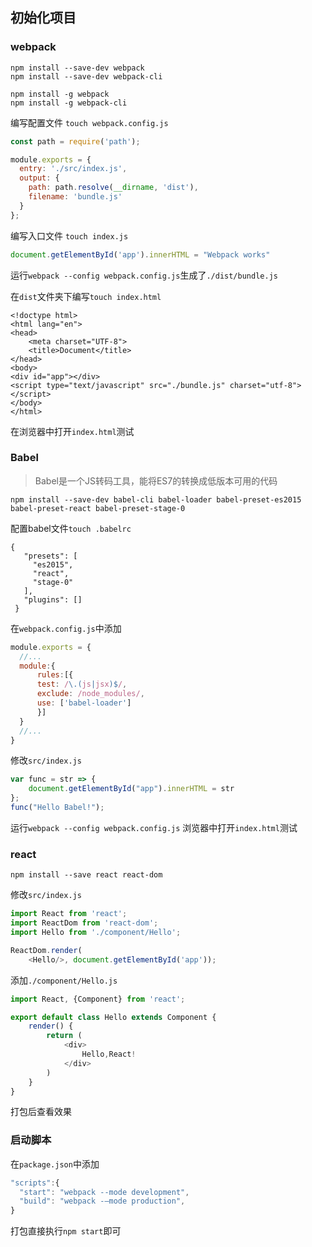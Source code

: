 ## 初始化项目

### webpack
```shell
npm install --save-dev webpack
npm install --save-dev webpack-cli

npm install -g webpack
npm install -g webpack-cli
```

编写配置文件 `touch webpack.config.js`
```js
const path = require('path');

module.exports = {
  entry: './src/index.js',
  output: {
    path: path.resolve(__dirname, 'dist'),
    filename: 'bundle.js'
  }
};
```
编写入口文件 `touch index.js`
```js
document.getElementById('app').innerHTML = "Webpack works"
```
运行`webpack --config webpack.config.js`生成了`./dist/bundle.js`

在`dist`文件夹下编写`touch index.html`
```
<!doctype html>
<html lang="en">
<head>
    <meta charset="UTF-8">
    <title>Document</title>
</head>
<body>
<div id="app"></div>
<script type="text/javascript" src="./bundle.js" charset="utf-8"></script>
</body>
</html>
```
在浏览器中打开`index.html`测试

### Babel
> Babel是一个JS转码工具，能将ES7的转换成低版本可用的代码

```
npm install --save-dev babel-cli babel-loader babel-preset-es2015 babel-preset-react babel-preset-stage-0
```

配置babel文件`touch .babelrc`
```
{
   "presets": [
     "es2015",
     "react",
     "stage-0"
   ],
   "plugins": []
 }
```
在`webpack.config.js`中添加
```js
module.exports = {
  //...
  module:{
      rules:[{
      test: /\.(js|jsx)$/,
      exclude: /node_modules/,
      use: ['babel-loader']
      }]
  }
  //...
}
```
修改`src/index.js`
```js
var func = str => {
    document.getElementById("app").innerHTML = str
};
func("Hello Babel!");
```
运行`webpack --config webpack.config.js`
浏览器中打开`index.html`测试


### react
`npm install --save react react-dom`

修改`src/index.js`
```js
import React from 'react';
import ReactDom from 'react-dom';
import Hello from './component/Hello';

ReactDom.render(
    <Hello/>, document.getElementById('app'));
```
添加`./component/Hello.js`
```js
import React, {Component} from 'react';

export default class Hello extends Component {
    render() {
        return (
            <div>
                Hello,React!
            </div>
        )
    }
}
```
打包后查看效果

### 启动脚本
在`package.json`中添加
```js
"scripts":{
  "start": "webpack --mode development",
  "build": "webpack -—mode production",
}
```
打包直接执行`npm start`即可
